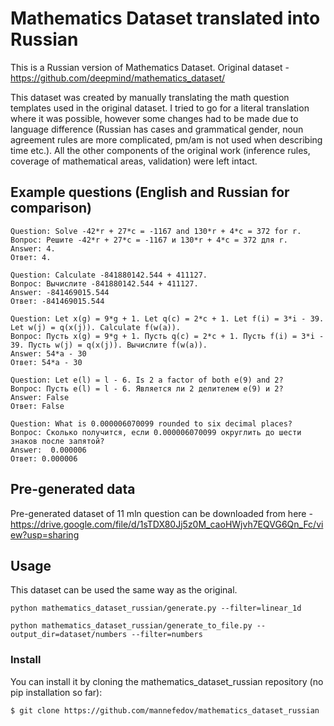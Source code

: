 # Mathematics Dataset translated into Russian

This is a Russian version of Mathematics Dataset. 
Original dataset - https://github.com/deepmind/mathematics_dataset/

This dataset was created by manually translating the math question templates used in the original dataset. I tried to go for a literal translation where it was possible, however some changes had to be made due to language difference (Russian has cases and grammatical gender, noun agreement rules are more complicated, pm/am is not used when describing time etc.). All the other components of the original work (inference rules, coverage of mathematical areas, validation) were left intact. 

## Example questions (English and Russian for comparison)

```
Question: Solve -42*r + 27*c = -1167 and 130*r + 4*c = 372 for r.  
Вопрос: Решите -42*r + 27*c = -1167 и 130*r + 4*c = 372 для r.  
Answer: 4. 
Ответ: 4. 

Question: Calculate -841880142.544 + 411127.  
Вопрос: Вычислите -841880142.544 + 411127.  
Answer: -841469015.544 
Ответ: -841469015.544 

Question: Let x(g) = 9*g + 1. Let q(c) = 2*c + 1. Let f(i) = 3*i - 39. Let w(j) = q(x(j)). Calculate f(w(a)).  
Вопрос: Пусть x(g) = 9*g + 1. Пусть q(c) = 2*c + 1. Пусть f(i) = 3*i - 39. Пусть w(j) = q(x(j)). Вычислите f(w(a)).  
Answer: 54*a - 30  
Ответ: 54*a - 30  

Question: Let e(l) = l - 6. Is 2 a factor of both e(9) and 2?  
Вопрос: Пусть e(l) = l - 6. Является ли 2 делителем e(9) и 2?
Answer: False
Ответ: False

Question: What is 0.000006070099 rounded to six decimal places?
Вопрос: Сколько получится, если 0.000006070099 округлить до шести знаков после запятой?  
Answer:  0.000006
Ответ: 0.000006

```

## Pre-generated data

Pre-generated dataset of 11 mln question can be downloaded from here - https://drive.google.com/file/d/1sTDX80Jj5z0M_caoHWjvh7EQVG6Qn_Fc/view?usp=sharing


## Usage

This dataset can be used the same way as the original. 

```shell
python mathematics_dataset_russian/generate.py --filter=linear_1d
```

```shell
python mathematics_dataset_russian/generate_to_file.py --output_dir=dataset/numbers --filter=numbers
```

### Install

You can install it by cloning the mathematics_dataset_russian
repository (no pip installation so far):

```shell
$ git clone https://github.com/mannefedov/mathematics_dataset_russian
```


